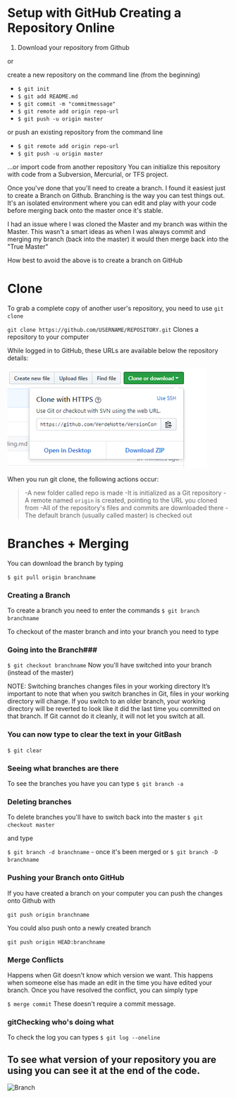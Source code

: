 # Setup with GitHub Creating a Repository Online

1) Download your repository from Github

or

create a new repository on the command line (from the beginning)

- `$ git init`
- `$ git add README.md`
- `$ git commit -m "commitmessage" `
- `$ git remote add origin repo-url`
- `$ git push -u origin master`

or push an existing repository from the command line

- `$ git remote add origin repo-url`
- `$ git push -u origin master`

…or import code from another repository
You can initialize this repository with code from a Subversion, Mercurial, or TFS project.


Once you've done that you'll need to create a branch. I found it easiest just to create a Branch on Github. Branching is the way you can test things out. It's an isolated environment where you can edit and play with your code before merging back onto the master once it's stable.

I had an issue where I was cloned the Master and my branch was within the Master. This wasn't a smart ideas as when I was always commit and merging my branch (back into the master) it would then merge back into the "True Master"

How best to avoid the above is to create a branch on GitHub


# Clone
To grab a complete copy of another user's repository, you need to use `git clone`

`git clone https://github.com/USERNAME/REPOSITORY.git`
Clones a repository to your computer

While logged in to GitHub, these URLs are available below the repository details:

![Clone](https://github.com/VerdeNotte/VersionControl-Git-Github/blob/master/Clone.PNG "Clone URL")

When you run git clone, the following actions occur:

> -A new folder called repo is made
> -It is initialized as a Git repository
> -A remote named `origin` is created, pointing to the URL you cloned from
> -All of the repository's files and commits are downloaded there
> -The default branch (usually called master) is checked out


# Branches + Merging #

You can download the branch by typing

`$ git pull origin branchname`

### Creating a Branch
To create a branch you need to enter the commands
`$ git branch branchname`

To checkout of the master branch and into your branch you need to type

### Going into the Branch###

`$ git checkout branchname`
Now you'll have switched into your branch (instead of the master)

NOTE: Switching branches changes files in your working directory
It’s important to note that when you switch branches in Git, files in your working directory will change. If you switch to an older branch, your working directory will be reverted to look like it did the last time you committed on that branch. If Git cannot do it cleanly, it will not let you switch at all.

### You can now type to clear the text in your GitBash

`$ git clear`

### Seeing what branches are there

To see the branches you have you can type
`$ git branch -a`

### Deleting branches

To delete branches you'll have to switch back into the master
`$ git checkout master`

and type

`$ git branch -d branchname` - once it's been merged or
`$ git branch -D branchname`

### Pushing your Branch onto GitHub

If you have created a branch on your computer you can push the changes onto Github with

`git push origin branchname`

You could also push onto a newly created branch

`git push origin HEAD:branchname`



### Merge Conflicts ###
Happens when Git doesn't know which version we want. This happens when someone else has made an edit in the time you have edited your branch. Once you have resolved the conflict, you can simply type

`$ merge commit` These doesn't require a commit message.

### gitChecking who's doing what

To check the log you can types
`$ git log --oneline`

## To see what version of your repository you are using you can see it at the end of the code.

![Branch](https://github.com/VerdeNotte/VersionControl-Git-Github/blob/master/Switching%20Branches.PNG"Branching")
